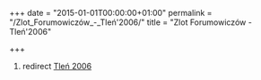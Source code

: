 +++
date = "2015-01-01T00:00:00+01:00"
permalink = "/Zlot_Forumowiczów_-_Tleń'2006/"
title = "Zlot Forumowiczów - Tleń'2006"

+++

1.  redirect [Tleń 2006](/Tleń_2006 "wikilink")
